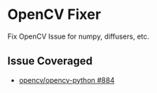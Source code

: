 # OpenCV Fixer

Fix OpenCV Issue for numpy, diffusers, etc.

## Issue Coveraged

- [opencv/opencv-python #884](https://github.com/opencv/opencv-python/issues/884)
